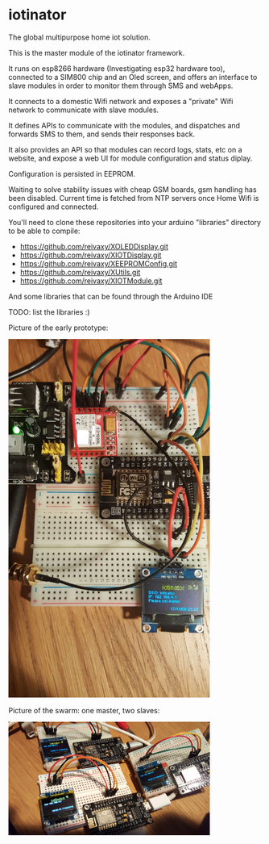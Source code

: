 # iotinator
The global multipurpose home iot solution.

This is the master module of the iotinator framework.


It runs on esp8266 hardware (Investigating esp32 hardware too), connected to a SIM800 chip and an Oled screen, and offers an interface to slave modules in order to monitor them through SMS and webApps.

It connects to a domestic Wifi network and exposes a "private" Wifi network to communicate with slave modules.

It defines APIs to communicate with the modules, and dispatches and forwards SMS to them, and sends their responses back.

It also provides an API so that modules can record logs, stats, etc on a website, and expose a web UI for module configuration and status diplay.

Configuration is persisted in EEPROM.


Waiting to solve stability issues with cheap GSM boards, gsm handling has been disabled. Current time is fetched from NTP servers once Home Wifi is configured and connected.

You'll need to clone these repositories into your arduino "libraries" directory to be able to compile:

- https://github.com/reivaxy/XOLEDDisplay.git 
- https://github.com/reivaxy/XIOTDisplay.git
- https://github.com/reivaxy/XEEPROMConfig.git
- https://github.com/reivaxy/XUtils.git
- https://github.com/reivaxy/XIOTModule.git

And some libraries that can be found through the Arduino IDE

TODO: list the libraries :)

Picture of the early prototype:

<img src="resources/prototype.jpg" width="400px"/>

Picture of the swarm: one master, two slaves:

<img src="resources/swarm.jpg" width="400px"/>

